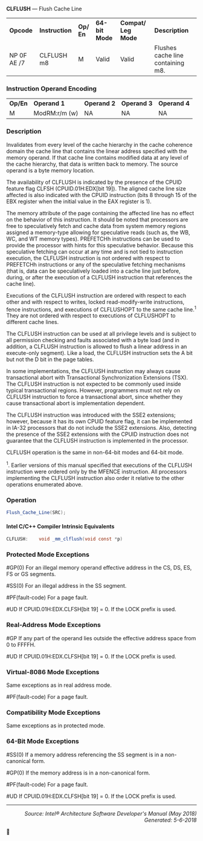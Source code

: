 <b>CLFLUSH</b> — Flush Cache Line
<table>
	<tr>
		<td><b>Opcode</b></td>
		<td><b>Instruction</b></td>
		<td><b>Op/ En</b></td>
		<td><b>64-bit Mode</b></td>
		<td><b>Compat/ Leg Mode</b></td>
		<td><b>Description</b></td>
	</tr>
	<tr>
		<td>NP 0F AE /7</td>
		<td>CLFLUSH m8</td>
		<td>M</td>
		<td>Valid</td>
		<td>Valid</td>
		<td>Flushes cache line containing m8.</td>
	</tr>
</table>


### Instruction Operand Encoding
<table>
	<tr>
		<td><b>Op/En</b></td>
		<td><b>Operand 1</b></td>
		<td><b>Operand 2</b></td>
		<td><b>Operand 3</b></td>
		<td><b>Operand 4</b></td>
	</tr>
	<tr>
		<td>M</td>
		<td>ModRM:r/m (w)</td>
		<td>NA</td>
		<td>NA</td>
		<td>NA</td>
	</tr>
</table>


### Description
Invalidates from every level of the cache hierarchy in the cache coherence domain the cache line that contains the
linear address specified with the memory operand. If that cache line contains modified data at any level of the
cache hierarchy, that data is written back to memory. The source operand is a byte memory location.

The availability of CLFLUSH is indicated by the presence of the CPUID feature flag CLFSH
(CPUID.01H:EDX[bit 19]). The aligned cache line size affected is also indicated with the CPUID instruction (bits 8
through 15 of the EBX register when the initial value in the EAX register is 1).

The memory attribute of the page containing the affected line has no effect on the behavior of this instruction. It
should be noted that processors are free to speculatively fetch and cache data from system memory regions
assigned a memory-type allowing for speculative reads (such as, the WB, WC, and WT memory types). PREFETCHh
instructions can be used to provide the processor with hints for this speculative behavior. Because this speculative
fetching can occur at any time and is not tied to instruction execution, the CLFLUSH instruction is not ordered with
respect to PREFETCHh instructions or any of the speculative fetching mechanisms (that is, data can be speculatively loaded into a cache line just before, during, or after the execution of a CLFLUSH instruction that references
the cache line).

Executions of the CLFLUSH instruction are ordered with respect to each other and with respect to writes, locked
read-modify-write instructions, fence instructions, and executions of CLFLUSHOPT to the same cache line.<sup>1</sup> They
are not ordered with respect to executions of CLFLUSHOPT to different cache lines.

The CLFLUSH instruction can be used at all privilege levels and is subject to all permission checking and faults 
associated with a byte load (and in addition, a CLFLUSH instruction is allowed to flush a linear address in an 
execute-only segment). Like a load, the CLFLUSH instruction sets the A bit but not the D bit in the page tables.

In some implementations, the CLFLUSH instruction may always cause transactional abort with Transactional
Synchronization Extensions (TSX). The CLFLUSH instruction is not expected to be commonly used inside typical
transactional regions. However, programmers must not rely on CLFLUSH instruction to force a transactional abort,
since whether they cause transactional abort is implementation dependent.

The CLFLUSH instruction was introduced with the SSE2 extensions; however, because it has its own CPUID feature
flag, it can be implemented in IA-32 processors that do not include the SSE2 extensions. Also, detecting the presence of the SSE2 extensions with the CPUID instruction does not guarantee that the CLFLUSH instruction is implemented in the processor.

CLFLUSH operation is the same in non-64-bit modes and 64-bit mode.

<sup>1</sup>. Earlier versions of this manual specified that executions of the CLFLUSH instruction were ordered only by the MFENCE instruction. All processors implementing the CLFLUSH instruction also order it relative to the other operations enumerated above.

### Operation

```java
Flush_Cache_Line(SRC);
```
#### Intel C/C++ Compiler Intrinsic Equivalents
```java
CLFLUSH:    void _mm_clflush(void const *p)
```
### Protected Mode Exceptions
<p>#GP(0)
For an illegal memory operand effective address in the CS, DS, ES, FS or GS segments.
<p>#SS(0)
For an illegal address in the SS segment.
<p>#PF(fault-code)
For a page fault.
<p>#UD
If CPUID.01H:EDX.CLFSH[bit 19] = 0.
If the LOCK prefix is used.

### Real-Address Mode Exceptions

<p>#GP
If any part of the operand lies outside the effective address space from 0 to FFFFH.
<p>#UD
If CPUID.01H:EDX.CLFSH[bit 19] = 0.
If the LOCK prefix is used.

### Virtual-8086 Mode Exceptions

Same exceptions as in real address mode.
<p>#PF(fault-code)
For a page fault.

### Compatibility Mode Exceptions

Same exceptions as in protected mode.

### 64-Bit Mode Exceptions

<p>#SS(0)
If a memory address referencing the SS segment is in a non-canonical form.
<p>#GP(0)
If the memory address is in a non-canonical form.
<p>#PF(fault-code)
For a page fault.
<p>#UD
If CPUID.01H:EDX.CLFSH[bit 19] = 0.
If the LOCK prefix is used.

 --- 
<p align="right"><i>Source: Intel® Architecture Software Developer's Manual (May 2018)<br>Generated: 5-6-2018</i></p>
